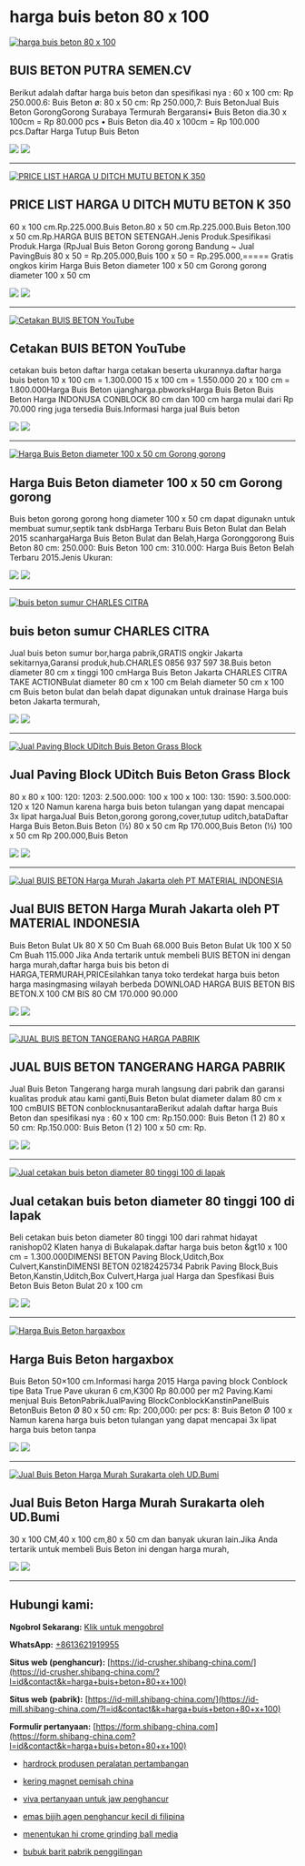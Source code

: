 # harga buis beton 80 x 100

<a href="https://swt.shibang-china.com/?l=id&img&k=harga+buis+beton+80+x+100" target="_blank">![harga buis beton 80 x 100](http://static.shibang-china.com/all-800x300/1366.jpg)</a>

## BUIS BETON PUTRA SEMEN.CV
Berikut adalah daftar harga buis beton dan spesifikasi nya : 60 x 100 cm: Rp 250.000.6: Buis Beton ø: 80 x 50 cm: Rp 250.000,7: Buis BetonJual Buis Beton GorongGorong Surabaya Termurah Bergaransi• Buis Beton dia.30 x 100cm = Rp 80.000 pcs • Buis Beton dia.40 x 100cm = Rp 100.000 pcs.Daftar Harga Tutup Buis Beton


<a href="https://whatsapp.shibangsoft.com/WhatsApp.php" target="_blank" title="WhatsApp">![](http://static.shibang-china.com/icon/whatsapp.png)</a> <a href="https://swt.shibang-china.com/?l=id&icon&k=harga+buis+beton+80+x+100" target="_blank">![](http://static.shibang-china.com/icon/chat-id.png)</a>

---

<a href="https://swt.shibang-china.com/?l=id&img&k=harga+buis+beton+80+x+100" target="_blank">![PRICE LIST HARGA U DITCH MUTU BETON K 350](http://static.shibang-china.com/all-800x300/1395.jpg)</a>

## PRICE LIST HARGA U DITCH MUTU BETON K 350
60 x 100 cm.Rp.225.000.Buis Beton.80 x 50 cm.Rp.225.000.Buis Beton.100 x 50 cm.Rp.HARGA BUIS BETON SETENGAH.Jenis Produk.Spesifikasi Produk.Harga (RpJual Buis Beton Gorong gorong Bandung ~ Jual PavingBuis 80 x 50 = Rp.205.000,Buis 100 x 50 = Rp.295.000,===== Gratis ongkos kirim Harga Buis Beton diameter 100 x 50 cm Gorong gorong diameter 100 x 50 cm


<a href="https://whatsapp.shibangsoft.com/WhatsApp.php" target="_blank" title="WhatsApp">![](http://static.shibang-china.com/icon/whatsapp.png)</a> <a href="https://swt.shibang-china.com/?l=id&icon&k=harga+buis+beton+80+x+100" target="_blank">![](http://static.shibang-china.com/icon/chat-id.png)</a>

---

<a href="https://swt.shibang-china.com/?l=id&img&k=harga+buis+beton+80+x+100" target="_blank">![Cetakan BUIS BETON YouTube](http://static.shibang-china.com/all-800x300/343.jpg)</a>

## Cetakan BUIS BETON YouTube
cetakan buis beton daftar harga cetakan beserta ukurannya.daftar harga buis beton 10 x 100 cm = 1.300.000 15 x 100 cm = 1.550.000 20 x 100 cm = 1.800.000Harga Buis Beton ujangharga.pbworksHarga Buis Beton Buis Beton Harga INDONUSA CONBLOCK 80 cm dan 100 cm harga mulai dari Rp 70.000 ring juga tersedia Buis.Informasi harga jual Buis beton


<a href="https://whatsapp.shibangsoft.com/WhatsApp.php" target="_blank" title="WhatsApp">![](http://static.shibang-china.com/icon/whatsapp.png)</a> <a href="https://swt.shibang-china.com/?l=id&icon&k=harga+buis+beton+80+x+100" target="_blank">![](http://static.shibang-china.com/icon/chat-id.png)</a>

---

<a href="https://swt.shibang-china.com/?l=id&img&k=harga+buis+beton+80+x+100" target="_blank">![Harga Buis Beton diameter 100 x 50 cm Gorong gorong](http://static.shibang-china.com/all-800x300/915.jpg)</a>

## Harga Buis Beton diameter 100 x 50 cm Gorong gorong
Buis beton gorong gorong hong diameter 100 x 50 cm dapat digunakn untuk membuat sumur,septik tank dsbHarga Terbaru Buis Beton Bulat dan Belah 2015 scanhargaHarga Buis Beton Bulat dan Belah,Harga Goronggorong Buis Beton 80 cm: 250.000: Buis Beton 100 cm: 310.000: Harga Buis Beton Belah Terbaru 2015.Jenis Ukuran:


<a href="https://whatsapp.shibangsoft.com/WhatsApp.php" target="_blank" title="WhatsApp">![](http://static.shibang-china.com/icon/whatsapp.png)</a> <a href="https://swt.shibang-china.com/?l=id&icon&k=harga+buis+beton+80+x+100" target="_blank">![](http://static.shibang-china.com/icon/chat-id.png)</a>

---

<a href="https://swt.shibang-china.com/?l=id&img&k=harga+buis+beton+80+x+100" target="_blank">![buis beton sumur CHARLES CITRA](http://static.shibang-china.com/all-800x300/46.jpg)</a>

## buis beton sumur CHARLES CITRA
Jual buis beton sumur bor,harga pabrik,GRATIS ongkir Jakarta sekitarnya,Garansi produk,hub.CHARLES 0856 937 597 38.Buis beton diameter 80 cm x tinggi 100 cmHarga Buis Beton Jakarta CHARLES CITRA TAKE ACTIONBulat diameter 80 cm x 100 cm Belah diameter 50 cm x 100 cm Buis beton bulat dan belah dapat digunakan untuk drainase Harga buis beton Jakarta termurah,


<a href="https://whatsapp.shibangsoft.com/WhatsApp.php" target="_blank" title="WhatsApp">![](http://static.shibang-china.com/icon/whatsapp.png)</a> <a href="https://swt.shibang-china.com/?l=id&icon&k=harga+buis+beton+80+x+100" target="_blank">![](http://static.shibang-china.com/icon/chat-id.png)</a>

---

<a href="https://swt.shibang-china.com/?l=id&img&k=harga+buis+beton+80+x+100" target="_blank">![Jual Paving Block UDitch Buis Beton Grass Block](http://static.shibang-china.com/all-800x300/523.jpg)</a>

## Jual Paving Block UDitch Buis Beton Grass Block
80 x 80 x 100: 120: 1203: 2.500.000: 100 x 100 x 100: 130: 1590: 3.500.000: 120 x 120 Namun karena harga buis beton tulangan yang dapat mencapai 3x lipat hargaJual Buis Beton,gorong gorong,cover,tutup uditch,bataDaftar Harga Buis Beton.Buis Beton (½) 80 x 50 cm Rp 170.000,Buis Beton (½) 100 x 50 cm Rp 200.000,Buis Beton


<a href="https://whatsapp.shibangsoft.com/WhatsApp.php" target="_blank" title="WhatsApp">![](http://static.shibang-china.com/icon/whatsapp.png)</a> <a href="https://swt.shibang-china.com/?l=id&icon&k=harga+buis+beton+80+x+100" target="_blank">![](http://static.shibang-china.com/icon/chat-id.png)</a>

---

<a href="https://swt.shibang-china.com/?l=id&img&k=harga+buis+beton+80+x+100" target="_blank">![Jual BUIS BETON Harga Murah Jakarta oleh PT MATERIAL INDONESIA](http://static.shibang-china.com/all-800x300/456.jpg)</a>

## Jual BUIS BETON Harga Murah Jakarta oleh PT MATERIAL INDONESIA
Buis Beton Bulat Uk 80 X 50 Cm Buah 68.000 Buis Beton Bulat Uk 100 X 50 Cm Buah 115.000 Jika Anda tertarik untuk membeli BUIS BETON ini dengan harga murah,daftar harga buis bis beton di HARGA,TERMURAH,PRICEsilahkan tanya toko terdekat harga buis beton harga masingmasing wilayah berbeda DOWNLOAD HARGA BUIS BETON BIS BETON.X 100 CM BIS 80 CM 170.000 90.000


<a href="https://whatsapp.shibangsoft.com/WhatsApp.php" target="_blank" title="WhatsApp">![](http://static.shibang-china.com/icon/whatsapp.png)</a> <a href="https://swt.shibang-china.com/?l=id&icon&k=harga+buis+beton+80+x+100" target="_blank">![](http://static.shibang-china.com/icon/chat-id.png)</a>

---

<a href="https://swt.shibang-china.com/?l=id&img&k=harga+buis+beton+80+x+100" target="_blank">![JUAL BUIS BETON TANGERANG HARGA PABRIK](http://static.shibang-china.com/all-800x300/1140.jpg)</a>

## JUAL BUIS BETON TANGERANG HARGA PABRIK
Jual Buis Beton Tangerang harga murah langsung dari pabrik dan garansi kualitas produk atau kami ganti,Buis Beton bulat diameter dalam 80 cm x 100 cmBUIS BETON conblocknusantaraBerikut adalah daftar harga Buis Beton dan spesifikasi nya : 60 x 100 cm: Rp.150.000: Buis Beton (1 2) 80 x 50 cm: Rp.150.000: Buis Beton (1 2) 100 x 50 cm: Rp.


<a href="https://whatsapp.shibangsoft.com/WhatsApp.php" target="_blank" title="WhatsApp">![](http://static.shibang-china.com/icon/whatsapp.png)</a> <a href="https://swt.shibang-china.com/?l=id&icon&k=harga+buis+beton+80+x+100" target="_blank">![](http://static.shibang-china.com/icon/chat-id.png)</a>

---

<a href="https://swt.shibang-china.com/?l=id&img&k=harga+buis+beton+80+x+100" target="_blank">![Jual cetakan buis beton diameter 80 tinggi 100 di lapak](http://static.shibang-china.com/all-800x300/180.jpg)</a>

## Jual cetakan buis beton diameter 80 tinggi 100 di lapak
Beli cetakan buis beton diameter 80 tinggi 100 dari rahmat hidayat ranishop02 Klaten hanya di Bukalapak.daftar harga buis beton &gt10 x 100 cm = 1.300.000DIMENSI BETON Paving Block,Uditch,Box Culvert,KanstinDIMENSI BETON 02182425734 Pabrik Paving Block,Buis Beton,Kanstin,Uditch,Box Culvert,Harga jual Harga dan Spesfikasi Buis Beton Buis Beton Bulat 20 x 100 cm


<a href="https://whatsapp.shibangsoft.com/WhatsApp.php" target="_blank" title="WhatsApp">![](http://static.shibang-china.com/icon/whatsapp.png)</a> <a href="https://swt.shibang-china.com/?l=id&icon&k=harga+buis+beton+80+x+100" target="_blank">![](http://static.shibang-china.com/icon/chat-id.png)</a>

---

<a href="https://swt.shibang-china.com/?l=id&img&k=harga+buis+beton+80+x+100" target="_blank">![Harga Buis Beton hargaxbox](http://static.shibang-china.com/all-800x300/1475.jpg)</a>

## Harga Buis Beton hargaxbox
Buis Beton 50×100 cm.Informasi harga 2015 Harga paving block Conblock tipe Bata True Pave ukuran 6 cm,K300 Rp 80.000 per m2 Paving.Kami menjual Buis BetonPabrikJualPaving BlockConblockKanstinPanelBuis BetonBuis Beton Ø 80 x 50 cm: Rp: 200,000: per pcs: 8: Buis Beton Ø 100 x Namun karena harga buis beton tulangan yang dapat mencapai 3x lipat harga buis beton tanpa


<a href="https://whatsapp.shibangsoft.com/WhatsApp.php" target="_blank" title="WhatsApp">![](http://static.shibang-china.com/icon/whatsapp.png)</a> <a href="https://swt.shibang-china.com/?l=id&icon&k=harga+buis+beton+80+x+100" target="_blank">![](http://static.shibang-china.com/icon/chat-id.png)</a>

---

<a href="https://swt.shibang-china.com/?l=id&img&k=harga+buis+beton+80+x+100" target="_blank">![Jual Buis Beton Harga Murah Surakarta oleh UD.Bumi](http://static.shibang-china.com/all-800x300/481.jpg)</a>

## Jual Buis Beton Harga Murah Surakarta oleh UD.Bumi
30 x 100 CM,40 x 100 cm,80 x 50 cm dan banyak ukuran lain.Jika Anda tertarik untuk membeli Buis Beton ini dengan harga murah,

<a href="https://whatsapp.shibangsoft.com/WhatsApp.php" target="_blank" title="WhatsApp">![](http://static.shibang-china.com/icon/whatsapp.png)</a> <a href="https://swt.shibang-china.com/?l=id&icon&k=harga+buis+beton+80+x+100" target="_blank">![](http://static.shibang-china.com/icon/chat-id.png)</a>

---
## Hubungi kami:

**Ngobrol Sekarang:** [Klik untuk mengobrol](https://swt.shibang-china.com?l=id&contact&k=harga+buis+beton+80+x+100)

**WhatsApp:**  [+8613621919955](https://whatsapp.shibangsoft.com/WhatsApp.php)

**Situs web (penghancur):** [https://id-crusher.shibang-china.com/](https://id-crusher.shibang-china.com/?l=id&contact&k=harga+buis+beton+80+x+100)

**Situs web (pabrik):** [https://id-mill.shibang-china.com/](https://id-mill.shibang-china.com/?l=id&contact&k=harga+buis+beton+80+x+100)

**Formulir pertanyaan:** [https://form.shibang-china.com](https://form.shibang-china.com?l=id&contact&k=harga+buis+beton+80+x+100)

* [hardrock produsen peralatan pertambangan](../35/hardrock%20produsen%20peralatan%20pertambangan.md)

* [kering magnet pemisah china](../38/kering%20magnet%20pemisah%20china.md)

* [viva pertanyaan untuk jaw penghancur](../35/viva%20pertanyaan%20untuk%20jaw%20penghancur.md)

* [emas bijih agen penghancur kecil di filipina](../36/emas%20bijih%20agen%20penghancur%20kecil%20di%20filipina.md)

* [menentukan hi crome grinding ball media](../33/menentukan%20hi%20crome%20grinding%20ball%20media.md)

* [bubuk barit pabrik penggilingan](../33/bubuk%20barit%20pabrik%20penggilingan.md)
